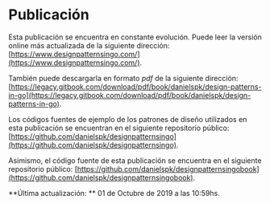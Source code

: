 # Publicación

Esta publicación se encuentra en constante evolución. Puede leer la versión online más actualizada de la siguiente dirección: [https://www.designpatternsingo.com/](https://www.designpatternsingo.com/).

También puede descargarla en formato _pdf_ de la siguiente dirección: [https://legacy.gitbook.com/download/pdf/book/danielspk/design-patterns-in-go](https://legacy.gitbook.com/download/pdf/book/danielspk/design-patterns-in-go).

Los códigos fuentes de ejemplo de los patrones de diseño utilizados en esta publicación se encuentran en el siguiente repositorio público: [https://github.com/danielspk/designpatternsingo](https://github.com/danielspk/designpatternsingo).

Asimismo, el código fuente de esta publicación se encuentra en el siguiente repositorio público: [https://github.com/danielspk/designpatternsingobook](https://github.com/danielspk/designpatternsingobook).

**Última actualización: ** 01 de Octubre de 2019 a las 10:59hs.
